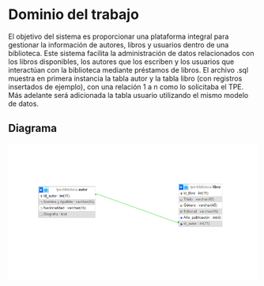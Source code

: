 # Dominio del trabajo

El objetivo del sistema es proporcionar una plataforma integral para gestionar la información de autores, libros y usuarios dentro de una biblioteca. Este sistema facilita la administración de datos relacionados con los libros disponibles, los autores que los escriben y los usuarios que interactúan con la biblioteca mediante préstamos de libros.
El archivo .sql muestra en primera instancia la tabla autor y la tabla libro (con registros insertados de ejemplo), con una relación 1 a n como lo solicitaba el TPE. Más adelante será adicionada la tabla usuario utilizando el mismo modelo de datos.

## Diagrama
![Diagrama de la Base de Datos](DiagramaBaseDeDatos.png)
